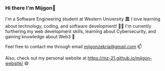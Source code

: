 ### Hi there I'm Mijgon👋

I'm a Software Engineering student at Western University :classical_building:
I love learning about technology, coding, and software development! :woman_technologist:
I'm currently furthering my web development skills, learning about Cybersecurity, and gaining knowledge about Web3 🌱

Feel free to contact me through email mijgonzekria@gmail.com 📫

Also, check out my personal website at https://mz-21.github.io/mijgon-website/ 😄



<!--
**MZ-21/MZ-21** is a ✨ _special_ ✨ repository because its `README.md` (this file) appears on your GitHub profile.

Here are some ideas to get you started:

- 🔭 I’m currently working on ...
- 🌱 I’m currently learning ...
- 👯 I’m looking to collaborate on ...
- 🤔 I’m looking for help with ...
- 💬 Ask me about ...
- 📫 How to reach me: ...
- 😄 Pronouns: ...
- ⚡ Fun fact: ...
-->
